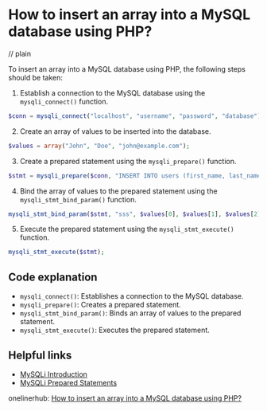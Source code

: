 # How to insert an array into a MySQL database using PHP?
// plain

To insert an array into a MySQL database using PHP, the following steps should be taken:

1. Establish a connection to the MySQL database using the `mysqli_connect()` function.
```php
$conn = mysqli_connect("localhost", "username", "password", "database");
```

2. Create an array of values to be inserted into the database.
```php
$values = array("John", "Doe", "john@example.com");
```

3. Create a prepared statement using the `mysqli_prepare()` function.
```php
$stmt = mysqli_prepare($conn, "INSERT INTO users (first_name, last_name, email) VALUES (?, ?, ?)");
```

4. Bind the array of values to the prepared statement using the `mysqli_stmt_bind_param()` function.
```php
mysqli_stmt_bind_param($stmt, "sss", $values[0], $values[1], $values[2]);
```

5. Execute the prepared statement using the `mysqli_stmt_execute()` function.
```php
mysqli_stmt_execute($stmt);
```

## Code explanation


- `mysqli_connect()`: Establishes a connection to the MySQL database.
- `mysqli_prepare()`: Creates a prepared statement.
- `mysqli_stmt_bind_param()`: Binds an array of values to the prepared statement.
- `mysqli_stmt_execute()`: Executes the prepared statement.

## Helpful links

- [MySQLi Introduction](https://www.w3schools.com/php/php_mysql_intro.asp)
- [MySQLi Prepared Statements](https://www.w3schools.com/php/php_mysql_prepared_statements.asp)

onelinerhub: [How to insert an array into a MySQL database using PHP?](https://onelinerhub.com/php-mysql/how-to-insert-an-array-into-a-mysql-database-using-php)